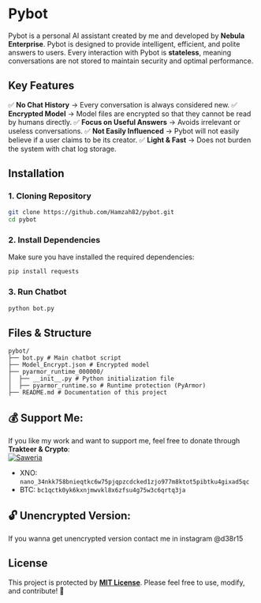 # Pybot

Pybot is a personal AI assistant created by me and developed by **Nebula Enterprise**. Pybot is designed to provide intelligent, efficient, and polite answers to users. Every interaction with Pybot is **stateless**, meaning conversations are not stored to maintain security and optimal performance.

## Key Features
✅ **No Chat History** → Every conversation is always considered new.
✅ **Encrypted Model** → Model files are encrypted so that they cannot be read by humans directly. 
✅ **Focus on Useful Answers** → Avoids irrelevant or useless conversations. 
✅ **Not Easily Influenced** → Pybot will not easily believe if a user claims to be its creator. 
✅ **Light & Fast** → Does not burden the system with chat log storage.

## Installation

### 1. **Cloning Repository**
```bash
git clone https://github.com/Hamzah82/pybot.git
cd pybot
```

### 2. **Install Dependencies**
Make sure you have installed the required dependencies:
```bash
pip install requests
```

### 3. **Run Chatbot**
```bash
python bot.py
```

## Files & Structure
```
pybot/
├── bot.py # Main chatbot script
├── Model_Encrypt.json # Encrypted model
├── pyarmor_runtime_000000/
│  ├── __init__.py # Python initialization file
│  ├── pyarmor_runtime.so # Runtime protection (PyArmor)
├── README.md # Documentation of this project
```

## 💰 Support Me:
If you like my work and want to support me, feel free to donate through **Trakteer & Crypto**:  
[![Saweria](https://img.shields.io/badge/Donate-Trakteer-red?style=for-the-badge&logo=ko-fi&logoColor=white)](https://trakteer.id/woka/tip)
* XNO: `nano_34nkk758bnieqtkc6w75pjqpzcdcked1zjo977m8ktot5pibtku4gixad5qc`
* BTC: `bc1qctk0yk6kxnjmwvkl8x6zfsu4g75w3c6qrtq3ja`

## 🔓 Unencrypted Version:
If you wanna get unencrypted version contact me in instagram @d38r15

## License
This project is protected by **[MIT License](LICENSE)**. Please feel free to use, modify, and contribute! 🚀
